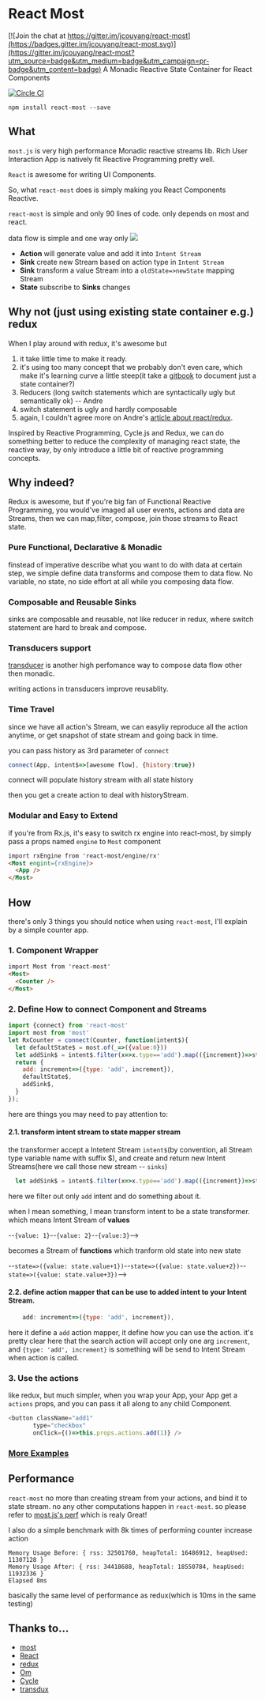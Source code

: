 # React Most

[![Join the chat at https://gitter.im/jcouyang/react-most](https://badges.gitter.im/jcouyang/react-most.svg)](https://gitter.im/jcouyang/react-most?utm_source=badge&utm_medium=badge&utm_campaign=pr-badge&utm_content=badge)
A Monadic Reactive State Container for React Components

[![Circle CI](https://circleci.com/gh/jcouyang/react-most.svg?style=svg)](https://circleci.com/gh/jcouyang/react-most)

```
npm install react-most --save
```

## What
`most.js` is very high performance Monadic reactive streams lib. Rich User Interaction App is natively fit Reactive Programming pretty well.

`React` is awesome for writing UI Components.

So, what `react-most` does is simply making you React Components Reactive.

`react-most` is simple and only 90 lines of code. only depends on most and react.

data flow is simple and one way only
![](https://raw.githubusercontent.com/jcouyang/react-most/master/docs/images/flow.dot.png)

- **Action** will generate value and add it into `Intent Stream`
- **Sink** create new Stream based on action type in `Intent Stream`
- **Sink** transform a value Stream into a `oldState=>newState` mapping Stream
- **State** subscribe to **Sinks** changes


## Why not (just using existing state container e.g.) redux
When I play around with redux, it's awesome but

1. it take little time to make it ready.
2. it's using too many concept that we probably don't even care, which make it's learning curve a little steep(it take a [gitbook](http://rackt.org/redux/index.html) to document just a state container?)
3. Reducers (long switch statements which are syntactically ugly but semantically ok) -- Andre
4. switch statement is ugly and hardly composable
5. again, I couldn't agree more on Andre's [article about react/redux](http://staltz.com/why-react-redux-is-an-inferior-paradigm.html).

Inspired by Reactive Programming, Cycle.js and Redux, we can do something better to reduce the complexity of managing react state, the reactive way, by only introduce a little bit of reactive programming concepts.

## Why indeed?

Redux is awesome, but if you're big fan of Functional Reactive Programming, you would've imaged all user events, actions and data are Streams, then we can map,filter, compose, join those streams to React state.

### Pure Functional, Declarative & Monadic
finstead of imperative describe what you want to do with data at certain step, we simple define data transforms and compose them to data flow. No variable, no state, no side effort at all while you composing data flow.

### Composable and Reusable Sinks
sinks are composable and reusable, not like reducer in redux, where switch statement are hard to break and compose.

### Transducers support
[transducer](https://github.com/cognitect-labs/transducers-js) is another high perfomance way to compose data flow other then monadic.

writing actions in transducers improve reusablity.

### Time Travel
since we have all action's Stream, we can easyliy reproduce all the action anytime, or get snapshot of state stream and going back in time.

you can pass history as 3rd parameter of `connect`
```js
connect(App, intent$=>[awesome flow], {history:true})
```

connect will populate history stream with all state history

then you get a create action to deal with historyStream.

### Modular and Easy to Extend
if you're from Rx.js, it's easy to switch rx engine into react-most, by simply pass a props named `engine` to `Most` component

```html
import rxEngine from 'react-most/engine/rx'
<Most engint={rxEngine}>
  <App />
</Most>
```

## How
there's only 3 things you should notice when using `react-most`, I'll explain by a simple counter app.

### 1. Component Wrapper
```html
import Most from 'react-most'
<Most>
  <Counter />
</Most>
```
### 2. Define How to connect Component and Streams

```js
import {connect} from 'react-most'
import most from 'most'
let RxCounter = connect(Counter, function(intent$){
  let defaultState$ = most.of(_=>({value:0}))
  let addSink$ = intent$.filter(x=>x.type=='add').map(({increment})=>state=>({value: state.value+increment}))
  return {
    add: increment=>({type: 'add', increment}),
    defaultState$,
    addSink$,
  }
});
```
here are things you may need to pay attention to:

#### 2.1. transform intent stream to state mapper stream

the transformer accept a Intetent Stream `intent$`(by convention, all Stream type variable name with suffix $), and create and return new Intent Streams(here we call those new stream -- `sinks`)

```js
  let addSink$ = intent$.filter(x=>x.type=='add').map(({increment})=>state=>({value: state.value+increment}))
```

here we filter out only `add` intent and do something about it.

when I mean something, I mean transform intent to be a state transformer. which means Intent Stream of **values**

--`{value: 1}`--`{value: 2}`--`{value:3}`-->

becomes a Stream of **functions** which tranform old state into new state

--`state=>({value: state.value+1})`--`state=>({value: state.value+2})`--`state=>({value: state.value+3})`-->

#### 2.2. define action mapper that can be use to added intent to your Intent Stream.

```js
    add: increment=>({type: 'add', increment}),
```
here it define a `add` action mapper, it define how you can use the action. it's pretty clear here that the search action will accept only one arg `increment`, and `{type: 'add', increment}` is something will be send to Intent Stream when action is called.

### 3. Use the actions
like redux, but much simpler, when you wrap your App, your App get a `actions` props, and you can pass it all along to any child Component.

```js
<button className="add1"
       type="checkbox"
       onClick={()=>this.props.actions.add(1)} />
```

### [More Examples](./examples)

## Performance
`react-most` no more than creating stream from your actions, and bind it to state stream. no any other computations happen in `react-most`. so please refer to [most.js's perf](https://github.com/cujojs/most/tree/master/test/perf) which is realy Great!

I also do a simple benchmark with 8k times of performing counter increase action
```
Memory Usage Before: { rss: 32501760, heapTotal: 16486912, heapUsed: 11307128 }
Memory Usage After: { rss: 34418688, heapTotal: 18550784, heapUsed: 11932336 }
Elapsed 8ms
```
basically the same level of performance as redux(which is 10ms in the same testing)

## Thanks to...
- [most](https://github.com/cujojs/most)
- [React](http://facebook.github.io/react/)
- [redux](https://github.com/rackt/redux)
- [Om](https://github.com/omcljs/om)
- [Cycle](http://cycle.js.org/)
- [transdux](https://github.com/jcouyang/transdux)
